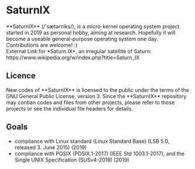 SaturnIX
========
<p>
  **SaturnIX** (/'sætərniks/), is a micro-kernel operating system project  started in 2019 as personal hobby, aiming at research. Hopefully it will become a useable general-purpose operating system one day. Contributions are welcome! :)<br>
  External Link for *Saturn IX*, an irregular satellite of Saturn:<br>
  https://www.wikipedia.org/w/index.php?title=Saturn_IX
</p>

Licence
--------
<p>
  New codes of **SaturnIX** is licensed to the public under the terms of the GNU General Public License, version 3.
  Since the **SaturnIX** repository may contian codes and files from other projects, please refer to those projects or see the individual file headers for details.
</p>

Goals
--------
- compliance with Linux standard (Linux Standard Base) (LSB 5.0, released 3. June 2015) (2019)
- compliance with POSIX (POSIX.1-2017) (IEEE Std 1003.1-2017), and the Single UNIX Specification (SUSv4-2018) (2019)
